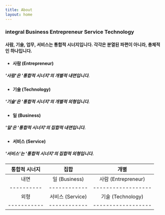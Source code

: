 ```yaml
---
title: About
layout: home
---
```


### integral **B**usiness **E**ntrepreneur **S**ervice **T**echnology
#### 사람, 기술, 업무, 서비스는 통합적 시너지입니다.  각각은 분열된 파편이 아니라, 총체적인 하나입니다. 




* #### 사람 (Entrepreneur)
##### '사람'은 '통합적 시너지'의 개별적 내면입니다.

* #### 기술 (Technology)
##### '기술'은 '통합적 시너지'의 개별적 외형입니다. 

* #### 일 (Business)
##### '일'은 '통합적 시너지'의 집합적 내면입니다.  

* #### 서비스 (Service)
##### '서비스'는 '통합적 시너지'의 집합적 외형입니다.  


| 통합적 시너지  | 집합        | 개별                   | 
|:-----------:|:------------:|:------------------:| 
| 내면| 일 (Business) | 사람 (Entrepreneur) |
|---------- |------------|------------------|
|외형 | 서비스 (Service)  | 기술 (Technology)    | 
|-----------|------------|------------------|
